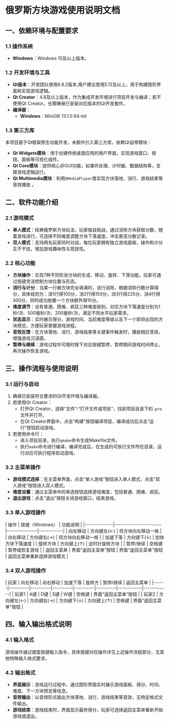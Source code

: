# 俄罗斯方块游戏使用说明文档
## 一、依赖环境与配置要求
### 1.1 操作系统
- **Windows**：Windows 10及以上版本。

### 1.2 开发环境与工具
- **Qt版本**：开发团队使用6.8.2版本,用户建议使用5.12及以上，用于构建图形界面和实现游戏逻辑。
- **Qt Creator**：4.8及以上版本，作为集成开发环境进行项目开发与编译；若不使用Qt Creator，也需确保已安装对应版本的Qt开发套件。
- **编译器**：
    - **Windows**：MinGW 13.1.0 64-bit

### 1.3 第三方库
本项目基于Qt框架原生功能开发，未额外引入第三方库，依赖Qt自带模块：
- **Qt Widgets模块**：用于创建传统桌面应用的用户界面，实现游戏窗口、按钮、面板等可视化组件。
- **Qt Core模块**：提供核心非GUI功能，如事件处理、计时器、数据结构等，支撑游戏逻辑运行。
- **Qt Multimedia模块**：利用`QMediaPlayer`类实现方块落地、消行、游戏结束等音效播放 。


## 二、软件功能介绍
### 2.1 游戏模式
- **单人模式**：经典俄罗斯方块玩法，玩家独自挑战，通过消除方块获取分数，随着游戏进行，可选择不同难度调整方块下落速度，冲击更高分数记录。
- **双人模式**：支持两名玩家同时对战，每位玩家拥有独立游戏面板，操作和计分互不干扰，增加游戏趣味性与竞技性。

### 2.2 核心功能
- **方块操作**：实现7种不同形状方块的生成、移动、旋转、下落功能，玩家可通过按键灵活控制方块位置与形态。
- **消行与计分**：当某一行被方块完全填满时，该行消除，根据消除行数计算得分，具体规则为：消1行得100分，消2行得150分，消3行得225分，消4行得300分，同时成功放置一个方块额外得10分。
- **难度调节**：设有普通、困难、疯狂三种难度级别，对应方块下落速度分别为1秒/次、500毫秒/次、200毫秒/次，满足不同水平玩家需求。
- **状态显示**：实时展示得分、游戏时间、当前难度等级以及下一个即将出现的方块预览，方便玩家掌握游戏进程。
- **音效反馈**：在方块落地、消行、游戏结束等关键事件触发时，播放相应音效，增强游戏沉浸感。
- **暂停与继续**：游戏过程中可随时按下对应按键暂停，暂停期间游戏时间停止，再次操作恢复游戏。


## 三、操作流程与使用说明
### 3.1 运行与启动
1. 确保已安装符合要求的Qt开发环境与编译器。
2. 若使用Qt Creator：
    - 打开Qt Creator，选择“文件”-“打开文件或项目”，找到项目目录下的`.pro`文件并打开。
    - 在Qt Creator界面中，点击“构建”按钮编译项目，编译成功后点击“运行”按钮启动游戏。
3. 若使用命令行：
    - 进入项目目录，执行`qmake`命令生成Makefile文件。
    - 执行`make`命令进行编译，编译完成后，在生成的可执行文件所在目录，运行对应可执行程序启动游戏。

### 3.2 主菜单操作
- **游戏模式选择**：在主菜单界面，点击“单人游戏”按钮进入单人模式，点击“双人游戏”按钮进入双人模式。
- **难度设置**：通过主菜单中的单选按钮选择游戏难度，包括普通、困难、疯狂。
- **退出游戏**：点击“退出”按钮关闭游戏窗口，结束游戏。

### 3.3 单人游戏操作
| 操作         | 按键（Windows）  | 功能说明             |
|--------------|-----------------------|---------------|------------|
| 向左移动     | 方向键左(←)             | 将方块向左移动一格          |
| 向右移动     | 方向键右(→)              | 将方块向右移动一格         |
| 加速下落     | 方向键下(↓)             | 加快方块下落速度            |
| 旋转方块     | 方向键上(↑)            | 逆时针旋转方块               |
| 暂停/继续    | 空格键                  | 暂停或恢复游戏              |
| 返回主菜单   | 界面“返回主菜单”按钮  | 界面“返回主菜单”按钮 | 返回主菜单重新选择游戏模式 |

### 3.4 双人游戏操作
| 玩家 | 向左移动 | 向右移动 | 加速下落 | 旋转方 | 暂停/继续 | 返回主菜单 |
|------|----------|----------|----------|----------|----------|------------|------------|
| 玩家1 | A键      | D键      | S键      | W键      | 空格键    | 界面“返回主菜单”按钮 |
| 玩家2 | 方向键左(←) | 方向键右(→) | 方向键下(↓) | 方向键上(↑) | 空格键  | 界面“返回主菜单”按钮 |


## 四、输入输出格式说明
### 4.1 输入格式
游戏操作通过键盘按键输入指令，具体按键对应操作详见上述操作流程部分，无其他特殊输入格式要求。

### 4.2 输出格式
- **界面展示**：游戏运行过程中，通过图形界面实时展示游戏面板、得分、时间、难度、下一方块预览等信息。
- **音效输出**：以音频形式输出方块落地、消行、游戏结束等音效，无特定格式文件输出。
- **游戏结束**：游戏结束时，界面显示最终得分，玩家可选择返回主菜单重新开始游戏或退出。 